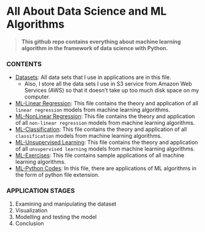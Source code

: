 # All About Data Science and ML Algorithms 
> #### This github repo contains everything about machine learning algorithm in the framework of data science with **Python**.



### CONTENTS
- [Datasets][sets]: All data sets that I use in applications are in this file.
    - Also, I store all the data sets I use in S3 service from Amazon Web Services (AWS) so that it doesn't take up too much disk space on my computer.
- [ML-Linear Regression][ml1]: This file contains the theory and application of all `linear regression` models from machine learning algorithms.
- [ML-NonLinear Regression][ml2]: This file contains the theory and application of all `non-linear regression` models from machine learning algorithms.
- [ML-Classification][ml3]: This file contains the theory and application of all `classification` models from machine learning algorithms.
- [ML-Unsupervised Learning][ml4]: This file contains the theory and application of all `unsupervised learning` models from machine learning algorithms.
- [ML-Exercises][ml_ex]: This file contains sample applications of all machine learning algorithms.
- [ML-Python Codes][ml_py]: In this file, there are applications of ML algorithms in the form of python file extension.

### APPLICATION STAGES
1. Examining and manipulating the dataset
2. Visualization
3. Modelling and testing the model
4. Conclusion



[sets]: https://github.com/mrkizmaz/DataScience/tree/main/DataSets
[ml1]: https://github.com/mrkizmaz/DataScience/tree/main/ML1-LinearRegression
[ml2]: https://github.com/mrkizmaz/DataScience/tree/main/ML2-NonLinearRegression
[ml3]: https://github.com/mrkizmaz/DataScience/tree/main/ML3-ClassificationModels
[ml4]: https://github.com/mrkizmaz/DataScience/tree/main/ML4-UnsupervisedLearning
[ml_ex]: https://github.com/mrkizmaz/DataScience/tree/main/ML-Exercises
[ml_py]: https://github.com/mrkizmaz/DataScience/tree/main/ML-PythonCodes